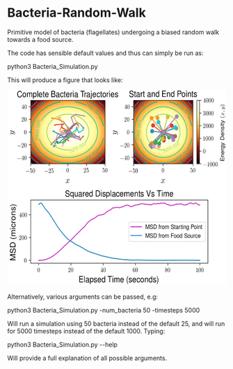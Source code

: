 # Bacteria-Random-Walk
Primitive model of bacteria (flagellates) undergoing a biased random walk towards a food source.

The code has sensible default values and thus can simply be run as:

python3 Bacteria_Simulation.py

This will produce a figure that looks like:

<p>
    <img src="./example_walk.png" width="575" height="450" />
</p>

Alternatively, various arguments can be passed, e.g:

python3 Bacteria_Simulation.py -num_bacteria 50 -timesteps 5000

Will run a simulation using 50 bacteria instead of the default 25, and will run for 5000 timesteps instead of the default 1000. Typing:

python3 Bacteria_Simulation.py --help

Will provide a full explanation of all possible arguments.
